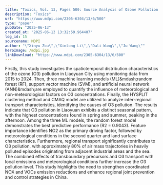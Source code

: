 ```yaml
---
title: "Toxics, Vol. 13, Pages 500: Source Analysis of Ozone Pollution in Liaoyuan City&rsquo;s Atmosphere Based on Machine Learning Models and HYSPLIT Clustering Method"
description: "Toxics"
url: "https://www.mdpi.com/2305-6304/13/6/500"
type: "paper"
pubDate: "2025-06-13"
created_at: "2025-06-13 13:32:59.964407"
log_id: 15
sourcename: MDPI
author: "\"Xinyu Zou\",\"Xinlong Li\",\"Dali Wang\",\"Ju Wang\""
heroImage: /mdpi.jpg
linkDownload: "https://www.mdpi.com/2305-6304/13/6/500"
---
```


Firstly, this study investigates the spatiotemporal distribution characteristics of the ozone (O3) pollution in Liaoyuan City using monitoring data from 2015 to 2024. Then, three machine learning models (ML)&amp;mdash;random forest (RF), support vector machine (SVM), and artificial neural network (ANN)&amp;mdash;are employed to quantify the influence of meteorological and non-meteorological factors on O3 concentrations. Finally, the HYSPLIT clustering method and CMAQ model are utilized to analyze inter-regional transport characteristics, identifying the causes of O3 pollution. The results indicate that O3 pollution in Liaoyuan exhibits a distinct seasonal pattern, with the highest concentrations found in spring and summer, peaking in the afternoon. Among the three ML models, the random forest model demonstrates the best predictive performance (R2 = 0.9043). Feature importance identifies NO2 as the primary driving factor, followed by meteorological conditions in the second quarter and land surface characteristics. Furthermore, regional transport significantly contributes to O3 pollution, with approximately 80% of air mass trajectories in heavily polluted episodes originating from adjacent industrial areas and the sea. The combined effects of transboundary precursors and O3 transport with local emissions and meteorological conditions further increase the O3 pollution level. This study highlights the need to strengthen coordinated NOX and VOCs emission reductions and enhance regional joint prevention and control strategies in China.
